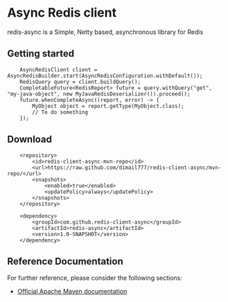 # Async Redis client
redis-async is a Simple, Netty based, asynchronous library for Redis

## Getting started

        AsyncRedisClient client = AsyncRedisBuilder.start(AsyncRedisConfiguration.withDefault());
        RedisQuery query = client.buildQuery();
        CompletableFuture<RedisReport> future = query.withQuery("get", "my-java-object", new MyJavaRedisDeserializer()).proceed();
        future.whenCompleteAsync((report, error) -> {
            MyObject object = report.getType(MyObject.class);
            // To do something
        });
        
## Download

        <repository>
            <id>redis-client-async-mvn-repo</id>
            <url>https://raw.github.com/dimail777/redis-client-async/mvn-repo/</url>
            <snapshots>
                <enabled>true</enabled>
                <updatePolicy>always</updatePolicy>
            </snapshots>
        </repository>

        <dependency>
            <groupId>com.github.redis-client-async</groupId>
            <artifactId>redis-async</artifactId>
            <version>1.0-SNAPSHOT</version>
        </dependency>
        
   ## Reference Documentation
   For further reference, please consider the following sections:
   
   * [Official Apache Maven documentation](https://maven.apache.org/guides/index.html)